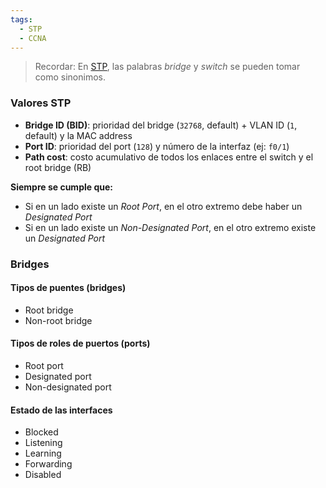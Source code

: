```yaml
---
tags:
  - STP
  - CCNA
---
```


> Recordar: En [STP](Project/Networking/CCNA-notas/Spanning%20Tree%20Protocol/(LEGACY)%20STP/STP.md), las palabras _bridge_ y _switch_ se pueden tomar como sinonimos.


### Valores STP
- **Bridge ID (BID)**: prioridad del bridge (`32768`, default) + VLAN ID (`1`, default) y la MAC address
- **Port ID**: prioridad del port (`128`) y número de la interfaz (ej: `f0/1`)
- **Path cost**: costo acumulativo de todos los enlaces entre el switch y el root bridge (RB)

**Siempre se cumple que:**
- Si en un lado existe un _Root Port_, en el otro extremo debe haber un _Designated Port_
- Si en un lado existe un _Non-Designated Port_, en el otro extremo existe un _Designated Port_
### Bridges 
#### Tipos de puentes (bridges)
- Root bridge
- Non-root bridge

#### Tipos de roles de puertos (ports)
- Root port
- Designated port
- Non-designated port 

#### Estado de las interfaces
- Blocked
- Listening
- Learning
- Forwarding
- Disabled



